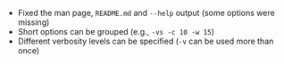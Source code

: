  * Fixed the man page, ```README.md``` and ```--help``` output (some options were missing)
 * Short options can be grouped (e.g., ```-vs -c 10 -w 15```)
 * Different verbosity levels can be specified (```-v``` can be used more than once)
